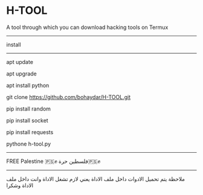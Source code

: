 # H-TOOL
A tool through which you can download hacking tools on Termux 
____________________________________________________________
install
____________________________________________________________
apt update 

apt upgrade 

apt install python

git clone https://github.com/bohaydar/H-TOOL.git

pip install random 

pip install socket

pip install requests

pythone h-tool.py
____________________________________________________________
FREE Palestine 🇵🇸✊
فلسطين حرة🇵🇸✊
____________________________________________________________
ملاحظة يتم تحميل الادوات داخل ملف الاداة يعني لازم تشغل الاداة وانت داخل ملف الاداة وشكرا
